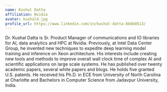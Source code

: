```yaml
---
name: Kushal Datta
affiliation: Nvidia
avatar: kushald.jpg
profile_url: https://www.linkedin.com/in/kushal-datta-8b6b0513/
---
```

Dr. Kushal Datta is Sr. Product Manager of communications and IO libraries for AI, data analytics and HPC at Nvidia. Previously, at Intel Data Center Group, he invented new techniques to expedite deep learning model training and inference on Xeon architecture. His interests include creating new tools and methods to improve overall wall clock time of complex AI and scientific applications on large scale systems. He has published over twenty academic papers, several white papers and blogs. He holds five granted U.S. patents. He received his Ph.D. in ECE from University of North Carolina at Charlotte and Bachelors in Computer Science from Jadavpur University, India.
